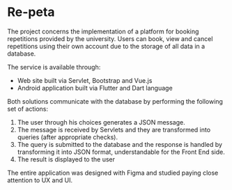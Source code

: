 # Re-peta
The project concerns the implementation of a platform for booking repetitions provided by the university.
Users can book, view and cancel repetitions using their own account due to the storage of all data in a database.

The service is available through:
- Web site built via Servlet, Bootstrap and Vue.js
- Android application built via Flutter and Dart language

Both solutions communicate with the database by performing the following set of actions:
1. The user through his choices generates a JSON message.
2. The message is received by Servlets and they are transformed into queries (after appropriate checks).
3. The query is submitted to the database and the response is handled by transforming it into JSON format, understandable for the Front End side.
4. The result is displayed to the user

The entire application was designed with Figma and studied paying close attention to UX and UI.

